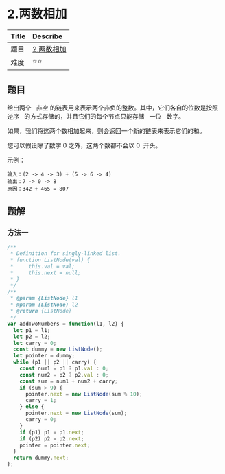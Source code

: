 # 2.两数相加

| Title | Describe                                                        |
| :---- | :-------------------------------------------------------------- |
| 题目  | [2.两数相加](https://leetcode-cn.com/problems/add-two-numbers/) |
| 难度  | ⭐⭐                                                            |

## 题目

给出两个   非空 的链表用来表示两个非负的整数。其中，它们各自的位数是按照   逆序   的方式存储的，并且它们的每个节点只能存储   一位   数字。

如果，我们将这两个数相加起来，则会返回一个新的链表来表示它们的和。

您可以假设除了数字 0 之外，这两个数都不会以 0  开头。

示例：

```
输入：(2 -> 4 -> 3) + (5 -> 6 -> 4)
输出：7 -> 0 -> 8
原因：342 + 465 = 807
```

## 题解

### 方法一

```javascript
/**
 * Definition for singly-linked list.
 * function ListNode(val) {
 *     this.val = val;
 *     this.next = null;
 * }
 */
/**
 * @param {ListNode} l1
 * @param {ListNode} l2
 * @return {ListNode}
 */
var addTwoNumbers = function(l1, l2) {
  let p1 = l1;
  let p2 = l2;
  let carry = 0;
  const dummy = new ListNode();
  let pointer = dummy;
  while (p1 || p2 || carry) {
    const num1 = p1 ? p1.val : 0;
    const num2 = p2 ? p2.val : 0;
    const sum = num1 + num2 + carry;
    if (sum > 9) {
      pointer.next = new ListNode(sum % 10);
      carry = 1;
    } else {
      pointer.next = new ListNode(sum);
      carry = 0;
    }
    if (p1) p1 = p1.next;
    if (p2) p2 = p2.next;
    pointer = pointer.next;
  }
  return dummy.next;
};
```
